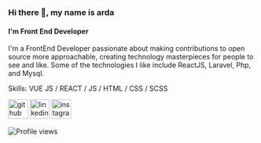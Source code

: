 ### Hi there 👋, my name is arda
#### I'm Front End Developer
I'm a FrontEnd Developer passionate about making contributions to open source more approachable, creating technology masterpieces for people to see and like. Some of the technologies I like include ReactJS, Laravel, Php, and Mysql.

Skills: VUE JS / REACT / JS / HTML / CSS / SCSS



[<img src='https://cdn.jsdelivr.net/npm/simple-icons@3.0.1/icons/github.svg' alt='github' height='40'>](https://github.com/ardayrkmm)  [<img src='https://cdn.jsdelivr.net/npm/simple-icons@3.0.1/icons/linkedin.svg' alt='linkedin' height='40'>](https://www.linkedin.com/in/https://www.linkedin.com/in/ardayudrik//)  [<img src='https://cdn.jsdelivr.net/npm/simple-icons@3.0.1/icons/instagram.svg' alt='instagram' height='40'>](https://www.instagram.com/https://www.instagram.com/btr.ardyrkm//)  

![Profile views](https://gpvc.arturio.dev/ardayrkmm)  
